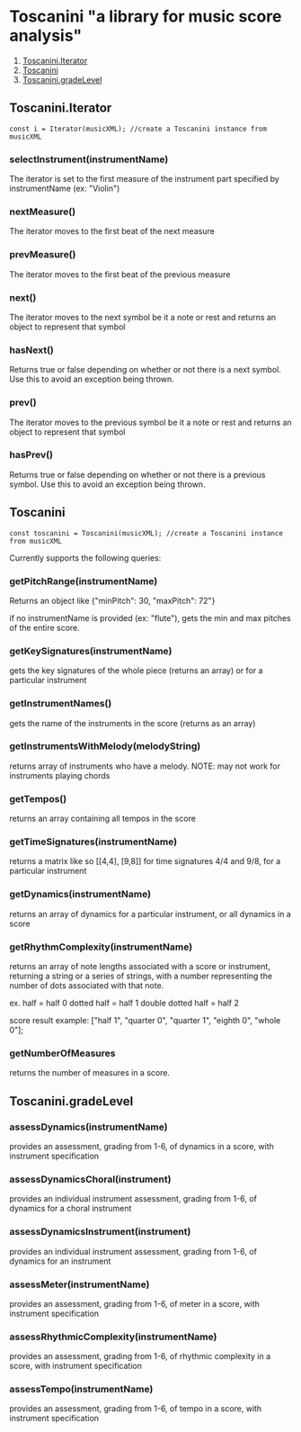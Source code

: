 #  Toscanini "a library for music score analysis"
1. [Toscanini.Iterator](#iterator)
2. [Toscanini](#toscanini)
3. [Toscanini.gradeLevel](#gradeLevel)

## Toscanini.Iterator <a name="iterator"></a>
    const i = Iterator(musicXML); //create a Toscanini instance from musicXML
    
### selectInstrument(instrumentName)
The iterator is set to the first measure of the instrument part specified by instrumentName (ex: "Violin")

### nextMeasure()
The iterator moves to the first beat of the next measure

### prevMeasure()
The iterator moves to the first beat of the previous measure

### next()
The iterator moves to the next symbol be it a note or rest and returns an object to represent that symbol

### hasNext()
Returns true or false depending on whether or not there is a next symbol. 
Use this to avoid an exception being thrown.

### prev()
The iterator moves to the previous symbol be it a note or rest and returns an object to represent that symbol

### hasPrev()
Returns true or false depending on whether or not there is a previous symbol.
Use this to avoid an exception being thrown.

## Toscanini <a name="toscanini"></a>
    const toscanini = Toscanini(musicXML); //create a Toscanini instance from musicXML

Currently supports the following queries:

### getPitchRange(instrumentName)
Returns an object like {"minPitch": 30, "maxPitch": 72"} 

if no instrumentName is provided (ex: "flute"), gets the min and max pitches of the entire score.

### getKeySignatures(instrumentName)
gets the key signatures of the whole piece (returns an array) or for a particular instrument

### getInstrumentNames()
gets the name of the instruments in the score (returns as an array)
  
### getInstrumentsWithMelody(melodyString)
returns array of instruments who have a melody. NOTE: may not work for instruments playing chords

### getTempos()
returns an array containing all tempos in the score

### getTimeSignatures(instrumentName)
returns a matrix like so [[4,4], [9,8]] for time signatures 4/4 and 9/8, for a particular instrument

### getDynamics(instrumentName)
returns an array of dynamics for a particular instrument, or all dynamics in a score

### getRhythmComplexity(instrumentName)
returns an array of note lengths associated with a score or instrument, returning a string or a series of strings, with a number representing the number of dots associated with that note.

ex.
half = half 0
dotted half = half 1
double dotted half = half 2

score result example: ["half 1", "quarter 0", "quarter 1", "eighth 0", "whole 0"];

### getNumberOfMeasures
returns the number of measures in a score.

## Toscanini.gradeLevel <a name="gradeLevel"></a>

### assessDynamics(instrumentName)
provides an assessment, grading from 1-6, of dynamics in a score, with instrument specification

### assessDynamicsChoral(instrument)
provides an individual instrument assessment, grading from 1-6, of dynamics for a choral instrument

### assessDynamicsInstrument(instrument)
provides an individual instrument assessment, grading from 1-6, of dynamics for an instrument

### assessMeter(instrumentName)
provides an assessment, grading from 1-6, of meter in a score, with instrument specification

### assessRhythmicComplexity(instrumentName)
provides an assessment, grading from 1-6, of rhythmic complexity in a score, with instrument specification

### assessTempo(instrumentName)
provides an assessment, grading from 1-6, of tempo in a score, with instrument specification
